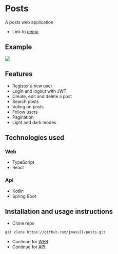 # Posts

A posts web application.

- Link to [demo](https://limitless-refuge-35645.herokuapp.com/posts)

## Example

![](example.gif)

## Features

- Register a new user
- Login and logout with JWT
- Create, edit and delete a post
- Search posts
- Voting on posts
- Follow users
- Pagination
- Light and dark modes

## Technologies used

### Web

- TypeScript
- React

### Api

- Kotlin
- Spring Boot

## Installation and usage instructions

- Clone repo

```sh
git clone https://github.com/jmavs21/posts.git
```

- Continue for [WEB](https://github.com/jmavs21/posts/tree/master/web)
- Continue for [API](https://github.com/jmavs21/posts/tree/master/api)
